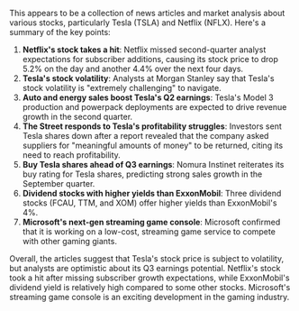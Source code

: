 This appears to be a collection of news articles and market analysis about various stocks, particularly Tesla (TSLA) and Netflix (NFLX). Here's a summary of the key points:

1. **Netflix's stock takes a hit**: Netflix missed second-quarter analyst expectations for subscriber additions, causing its stock price to drop 5.2% on the day and another 4.4% over the next four days.
2. **Tesla's stock volatility**: Analysts at Morgan Stanley say that Tesla's stock volatility is "extremely challenging" to navigate.
3. **Auto and energy sales boost Tesla's Q2 earnings**: Tesla's Model 3 production and powerpack deployments are expected to drive revenue growth in the second quarter.
4. **The Street responds to Tesla's profitability struggles**: Investors sent Tesla shares down after a report revealed that the company asked suppliers for "meaningful amounts of money" to be returned, citing its need to reach profitability.
5. **Buy Tesla shares ahead of Q3 earnings**: Nomura Instinet reiterates its buy rating for Tesla shares, predicting strong sales growth in the September quarter.
6. **Dividend stocks with higher yields than ExxonMobil**: Three dividend stocks (FCAU, TTM, and XOM) offer higher yields than ExxonMobil's 4%.
7. **Microsoft's next-gen streaming game console**: Microsoft confirmed that it is working on a low-cost, streaming game service to compete with other gaming giants.

Overall, the articles suggest that Tesla's stock price is subject to volatility, but analysts are optimistic about its Q3 earnings potential. Netflix's stock took a hit after missing subscriber growth expectations, while ExxonMobil's dividend yield is relatively high compared to some other stocks. Microsoft's streaming game console is an exciting development in the gaming industry.